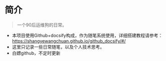 # 简介

> 一个90后运维狗的日常。

- 本项目使用Github+docsify构成，作为随笔系统使用，详细搭建教程请参考： https://shangyewangchuan.github.io/github_docsify/#/
- 这里只记录一些日常随笔，以及个人技术思考。
- 白嫖github，不定时更新

